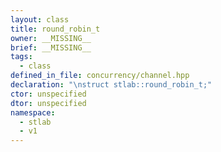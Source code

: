 ```yaml
---
layout: class
title: round_robin_t
owner: __MISSING__
brief: __MISSING__
tags:
  - class
defined_in_file: concurrency/channel.hpp
declaration: "\nstruct stlab::round_robin_t;"
ctor: unspecified
dtor: unspecified
namespace:
  - stlab
  - v1
---
```

